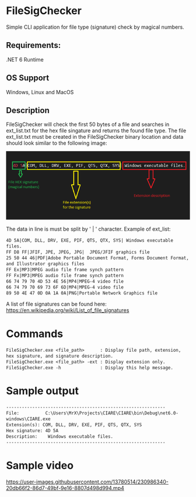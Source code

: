 # FileSigChecker
 Simple CLI application for file type (signature) check by magical numbers.

## Requirements:

.NET 6 Runtime

## OS Support

Windows, Linux and MacOS

## Description

FileSigChecker will check the first 50 bytes of a file and searches in ext_list.txt for the hex file singature and returns the found file type.
The file ext_list.txt must be created in the FileSigChecker binary location and data should look similar to the following image:

![alt text](https://github.com/0x78654C/FileSigChecker/blob/main/Media/ext_list.png?raw=true)

The data in line is must be split by ' | ' character.
Example of ext_list:

 ```
4D 5A|COM, DLL, DRV, EXE, PIF, QTS, QTX, SYS| Windows executable files.
FF D8 FF|JFIF, JPE, JPEG, JPG| 	JPEG/JFIF graphics file
25 50 44 46|PDF|Adobe Portable Document Format, Forms Document Format, and Illustrator graphics files
FF Ex|MP3|MPEG audio file frame synch pattern
FF Fx|MP3|MPEG audio file frame synch pattern
66 74 79 70 4D 53 4E 56|MP4|MPEG-4 video file
66 74 79 70 69 73 6F 6D|MP4|MPEG-4 video file
89 50 4E 47 0D 0A 1A 0A|PNG|Portable Network Graphics file
 ```
 A list of file signatures can be found here: https://en.wikipedia.org/wiki/List_of_file_signatures
 
# Commands

```
FileSigChecker.exe <file_path>      : Display file path, extension, hex signature, and signature description.
FileSigChecker.exe <file_path> -ext : Display extension only.
FileSigChecker.exe -h               : Display this help message.
```
 
# Sample output
```
-------------------------------------------------------------
File:          C:\Users\MrX\Projects\CIARE\CIARE\bin\Debug\net6.0-windows\CIARE.exe
Extension(s): COM, DLL, DRV, EXE, PIF, QTS, QTX, SYS
Hex signature: 4D 5A
Description:    Windows executable files.
-------------------------------------------------------------
```

# Sample video

https://user-images.githubusercontent.com/13780514/230986340-20db66f2-86d7-49bf-9e16-8807d498d994.mp4


